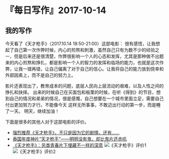 # 『每日写作』2017-10-14
## 我的写作

今天看了《天才枪手》（2017.10.14 18:50-21:00）这部电影：
很有感悟，让我想起了自己第一次作弊时候，内心的煎熬和刺激，虽然自己只有为数不少的经验之一，但是后来还是很清楚，作弊很影响一个人的心态和发挥，尤其是那种做不出题来的内心煎熬和挣扎，都是影响一个人的智力的发挥和临场的能力，也就是这次作弊，让我一错再错，让自己偏离了对于自己的信心。让我将自己的能力放到侥幸和外部因素上，而不是自己的努力上。

影片还表现出了，教育成本的问题，底层人民向上层流动的艰难，以及人性之间的挣扎和抉择。
出来的时候自己在买面包和板栗的时候，在听《得到》的节目，想到自己的情况和弟弟的情况，很是感慨，自己想要在一个城市里面立足，需要自己付出更加努力才行。不能像今天 这样无所事事，不敢迈出行动的第一步，而是睡了一天。
明天，继续加油！

下面是很多的其他人对于这部电影的评价。
- [强烈推荐《天才枪手》，不只是因为它的剧情，还有……](http://weibo.com/ttarticle/p/show?id=2309404162850305268973)
- [泰国年度神片“天才枪手”——明明没有鬼，却比鬼片还赤叽](http://weibo.com/ttarticle/p/show?id=2309614162532548980679)
- [《天才枪手》：另类青春片下埋藏不一样的深意](http://weibo.com/ttarticle/p/show?id=2309614162442656620998)
![《天才枪手》评价1](http://7sbqqh.com1.z0.glb.clouddn.com/image/jpg/20170927/tian-cai-qiang-shou-1.png)
![《天才枪手》评价2](http://7sbqqh.com1.z0.glb.clouddn.com/image/jpg/20170927/tian-cai-qiang-shou-2.png)